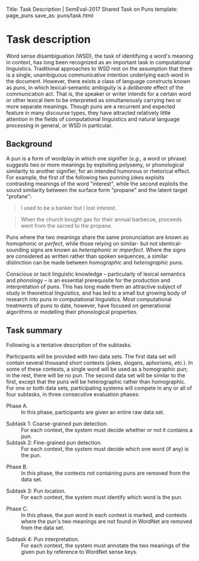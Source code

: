 Title: Task Description | SemEval-2017 Shared Task on Puns
template: page_puns
save_as: puns/task.html

# Task description

Word sense disambiguation (WSD), the task of identifying a word's
meaning in context, has long been recognized as an important task in
computational linguistics.  Traditional approaches to WSD rest on the
assumption that there is a single, unambiguous communicative intention
underlying each word in the document. However, there exists a class of
language constructs known as *puns*, in which lexical-semantic
ambiguity is a *deliberate* effect of the communication act.  That is,
the speaker or writer intends for a certain word or other lexical item
to be interpreted as simultaneously carrying two or more separate
meanings.  Though puns are a recurrent and expected feature in many
discourse types, they have attracted relatively little attention in
the fields of computational linguistics and natural language
processing in general, or WSD in particular.


## Background

A pun is a form of wordplay in which one signifier (*e.g.,* a word or
phrase) suggests two or more meanings by exploiting polysemy, or
phonological similarity to another signifier, for an intended humorous
or rhetorical effect.  For example, the first of the following two
punning jokes exploits contrasting meanings of the word "interest",
while the second exploits the sound similarity between the surface
form "propane" and the latent target "profane":

> I used to be a banker but I lost interest.

> When the church bought gas for their annual barbecue, proceeds went from the sacred to the propane.

Puns where the two meanings share the same pronunciation are known as
*homophonic* or *perfect*, while those relying on similar- but not
identical-sounding signs are known as *heterophonic* or *imperfect*.
Where the signs are considered as written rather than spoken
sequences, a similar distinction can be made between *homographic* and
*heterographic* puns.

Conscious or tacit linguistic knowledge – particularly of lexical
semantics and phonology – is an essential prerequisite for the
production and interpretation of puns.  This has long made them an
attractive subject of study in theoretical linguistics, and has led to
a small but growing body of research into puns in computational
linguistics.  Most computational treatments of puns to date, however,
have focused on generational algorithms or modelling their
phonological properties.


## Task summary

Following is a tentative description of the subtasks.

Participants will be provided with two data sets.  The first data set
will contain several thousand short contexts (jokes, slogans,
aphorisms, *etc.*). In some of these contexts, a single word will be
used as a homographic pun; in the rest, there will be no pun.  The
second data set will be similar to the first, except that the puns
will be heterographic rather than homographic.  For one or both data
sets, participating systems will compete in any or all of four
subtasks, in three consecutive evaluation phases:

<dl>
<dt>Phase A.</dt><dd>In this phase, participants are given an entire raw data set.</dd>
<dl>
<dt>Subtask 1: Coarse-grained pun detection.</dt><dd>For each context, the system must decide whether or not it contains a pun.</dd>
<dt>Subtask 2: Fine-grained pun detection.</dt><dd>For each context, the system must decide which one word (if any) is the pun.</dd>
</dl>
<dt>Phase B.</dt><dd>In this phase, the contexts not containing puns are removed from the data set.</dd>
  <dl>
  <dt>Subtask 3: Pun location.</dt><dd>For each context, the system must identify which word is the pun.</dd>
  </dl>
<dt>Phase C.</dt><dd>In this phase, the pun word in each context is marked, and contexts where the pun's two meanings are not found in WordNet are removed from the data set.</dd>
  <dl>
  <dt>Subtask 4: Pun interpretation.</dt><dd>For each context, the system must annotate the two meanings of the given pun by reference to WordNet sense keys.</dd>
  </dl>
</dl>
